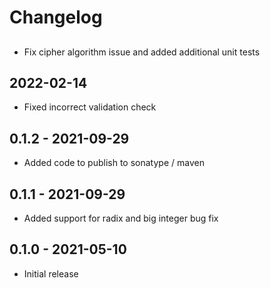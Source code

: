 # Changelog

## 
* Fix cipher algorithm issue and added additional unit tests

## 2022-02-14
* Fixed incorrect validation check

## 0.1.2 - 2021-09-29
* Added code to publish to sonatype / maven

## 0.1.1 - 2021-09-29
* Added support for radix and big integer bug fix 

## 0.1.0 - 2021-05-10
* Initial release

